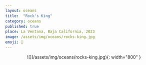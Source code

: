 ```yaml
---
layout: oceans
title:  "Rock's King"
category: oceans
published: true
place: La Ventana, Baja California, 2023
image: /assets/img/oceans/rocks-king.jpg
emoji: 🐋
---
```


<div align="center" markdown="1">
![](/assets/img/oceans/rocks-king.jpg){: width="800" }
</div>
